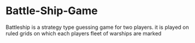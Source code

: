 # Battle-Ship-Game
Battleship is a strategy type guessing game for two players. it is played on ruled grids on which each players fleet of warships are marked
